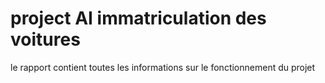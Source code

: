 # project AI immatriculation des voitures

le rapport contient toutes les informations sur le fonctionnement du projet
